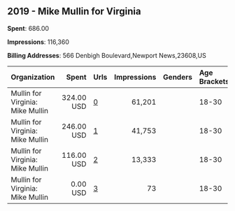 ## 2019 - Mike Mullin for Virginia 
**Spent**: 686.00

**Impressions**: 116,360

**Billing Addresses**: 566 Denbigh Boulevard,Newport News,23608,US

|Organization|Spent|Urls|Impressions|Genders|Age Brackets|Country Codes|
|:---|---:|:---|---:|:---|:---|:---|
|Mullin for Virginia: Mike Mullin|324.00 USD|[0](https://www.snap.com/political-ads/asset/27c8ef104824709dee9f2b81392b258d0f4e2b17becd7a739296e7111b8258a1?mediaType=jpg)|61,201||18-30|united states|
|Mullin for Virginia: Mike Mullin|246.00 USD|[1](https://www.snap.com/political-ads/asset/1baa9af86716a56b0621b81fed80190129c24483fd9d853bdd003ee5e3305e31?mediaType=mp4)|41,753||18-30|united states|
|Mullin for Virginia: Mike Mullin|116.00 USD|[2](https://www.snap.com/political-ads/asset/ddb821742ccd06301e780fb89f11265b33b2b2802dcf543f3304cadcce86b96d?mediaType=mp4)|13,333||18-30|united states|
|Mullin for Virginia: Mike Mullin|0.00 USD|[3](https://www.snap.com/political-ads/asset/bf5c39b3e9becb840b12b2d71202e8048a2b4efa6f6d1a90a0f14c162c291b94?mediaType=png)|73||18-30|united states|
